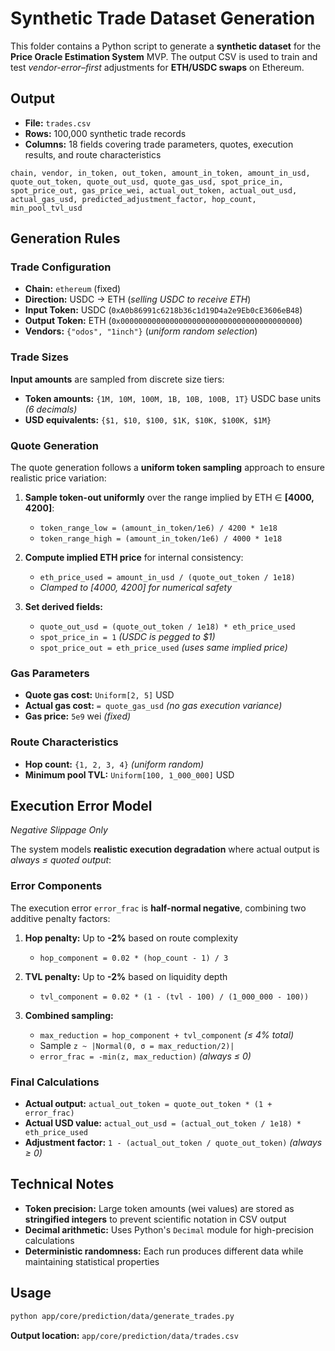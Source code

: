 # Synthetic Trade Dataset Generation

This folder contains a Python script to generate a **synthetic dataset** for the **Price Oracle Estimation System** MVP. The output CSV is used to train and test _vendor-error–first_ adjustments for **ETH/USDC swaps** on Ethereum.

## Output

-   **File:** `trades.csv`
-   **Rows:** 100,000 synthetic trade records
-   **Columns:** 18 fields covering trade parameters, quotes, execution results, and route characteristics

```
chain, vendor, in_token, out_token, amount_in_token, amount_in_usd,
quote_out_token, quote_out_usd, quote_gas_usd, spot_price_in,
spot_price_out, gas_price_wei, actual_out_token, actual_out_usd,
actual_gas_usd, predicted_adjustment_factor, hop_count, min_pool_tvl_usd
```

## Generation Rules

### Trade Configuration

-   **Chain:** `ethereum` (fixed)
-   **Direction:** USDC → ETH (_selling USDC to receive ETH_)
-   **Input Token:** USDC (`0xA0b86991c6218b36c1d19D4a2e9Eb0cE3606eB48`)
-   **Output Token:** ETH (`0x0000000000000000000000000000000000000000`)
-   **Vendors:** `{"odos", "1inch"}` (_uniform random selection_)

### Trade Sizes

**Input amounts** are sampled from discrete size tiers:

-   **Token amounts:** `{1M, 10M, 100M, 1B, 10B, 100B, 1T}` USDC base units _(6 decimals)_
-   **USD equivalents:** `{$1, $10, $100, $1K, $10K, $100K, $1M}`

### Quote Generation

The quote generation follows a **uniform token sampling** approach to ensure realistic price variation:

1. **Sample token-out uniformly** over the range implied by ETH ∈ **[4000, 4200]**:

    - `token_range_low = (amount_in_token/1e6) / 4200 * 1e18`
    - `token_range_high = (amount_in_token/1e6) / 4000 * 1e18`

2. **Compute implied ETH price** for internal consistency:

    - `eth_price_used = amount_in_usd / (quote_out_token / 1e18)`
    - _Clamped to [4000, 4200] for numerical safety_

3. **Set derived fields:**
    - `quote_out_usd = (quote_out_token / 1e18) * eth_price_used`
    - `spot_price_in = 1` _(USDC is pegged to $1)_
    - `spot_price_out = eth_price_used` _(uses same implied price)_

### Gas Parameters

-   **Quote gas cost:** `Uniform[2, 5]` USD
-   **Actual gas cost:** `= quote_gas_usd` _(no gas execution variance)_
-   **Gas price:** `5e9` wei _(fixed)_

### Route Characteristics

-   **Hop count:** `{1, 2, 3, 4}` _(uniform random)_
-   **Minimum pool TVL:** `Uniform[100, 1_000_000]` USD

## Execution Error Model

_Negative Slippage Only_

The system models **realistic execution degradation** where actual output is _always ≤ quoted output_:

### Error Components

The execution error `error_frac` is **half-normal negative**, combining two additive penalty factors:

1. **Hop penalty:** Up to **-2%** based on route complexity

    - `hop_component = 0.02 * (hop_count - 1) / 3`

2. **TVL penalty:** Up to **-2%** based on liquidity depth

    - `tvl_component = 0.02 * (1 - (tvl - 100) / (1_000_000 - 100))`

3. **Combined sampling:**
    - `max_reduction = hop_component + tvl_component` _(≤ 4% total)_
    - Sample `z ~ |Normal(0, σ = max_reduction/2)|`
    - `error_frac = -min(z, max_reduction)` _(always ≤ 0)_

### Final Calculations

-   **Actual output:** `actual_out_token = quote_out_token * (1 + error_frac)`
-   **Actual USD value:** `actual_out_usd = (actual_out_token / 1e18) * eth_price_used`
-   **Adjustment factor:** `1 - (actual_out_token / quote_out_token)` _(always ≥ 0)_

## Technical Notes

-   **Token precision:** Large token amounts (wei values) are stored as **stringified integers** to prevent scientific notation in CSV output
-   **Decimal arithmetic:** Uses Python's `Decimal` module for high-precision calculations
-   **Deterministic randomness:** Each run produces different data while maintaining statistical properties

## Usage

```bash
python app/core/prediction/data/generate_trades.py
```

**Output location:** `app/core/prediction/data/trades.csv`
